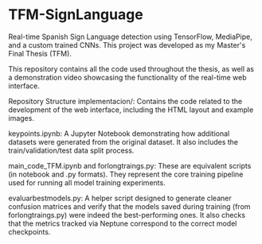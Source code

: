 # TFM-SignLanguage
Real-time Spanish Sign Language detection using TensorFlow, MediaPipe, and a custom trained CNNs. This project was developed as my Master's Final Thesis (TFM).

This repository contains all the code used throughout the thesis, as well as a demonstration video showcasing the functionality of the real-time web interface.

Repository Structure
implementacion/: Contains the code related to the development of the web interface, including the HTML layout and example images.

keypoints.ipynb: A Jupyter Notebook demonstrating how additional datasets were generated from the original dataset. It also includes the train/validation/test data split process.

main_code_TFM.ipynb and forlongtraings.py: These are equivalent scripts (in notebook and .py formats). They represent the core training pipeline used for running all model training experiments.

evaluarbestmodels.py: A helper script designed to generate cleaner confusion matrices and verify that the models saved during training (from forlongtraings.py) were indeed the best-performing ones. It also checks that the metrics tracked via Neptune correspond to the correct model checkpoints.
